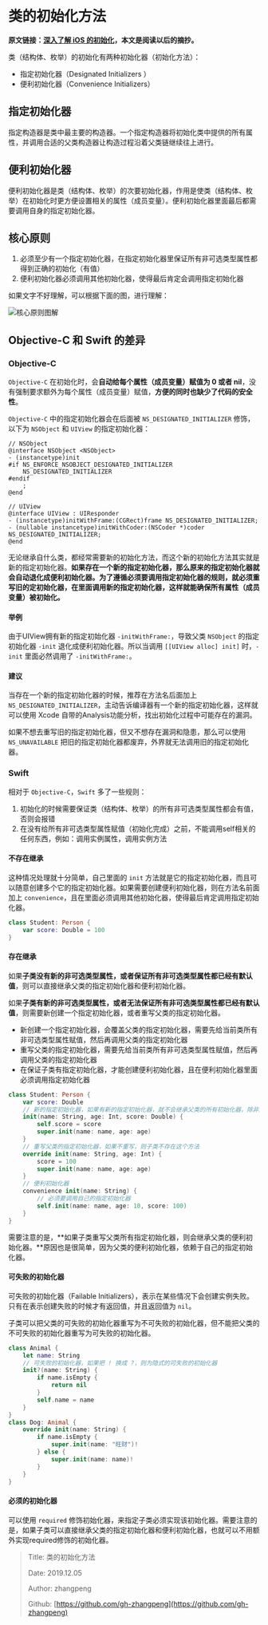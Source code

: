 # 类的初始化方法

**原文链接：**[**深入了解 iOS 的初始化**](https://mp.weixin.qq.com/s/Qs5JDavftrlpnGkb1BTlnw)**，本文是阅读以后的摘抄。**

类（结构体、枚举）的初始化有两种初始化器（初始化方法）：

* 指定初始化器（Designated Initializers ）
* 便利初始化器（Convenience Initializers）

## 指定初始化器

指定构造器是类中最主要的构造器。一个指定构造器将初始化类中提供的所有属性，并调用合适的父类构造器让构造过程沿着父类链继续往上进行。

## 便利初始化器

便利初始化器是类（结构体、枚举）的次要初始化器，作用是使类（结构体、枚举）在初始化时更方便设置相关的属性（成员变量）。便利初始化器里面最后都需要调用自身的指定初始化器。

## 核心原则

1. 必须至少有一个指定初始化器，在指定初始化器里保证所有非可选类型属性都得到正确的初始化（有值）
2. 便利初始化器必须调用其他初始化器，使得最后肯定会调用指定初始化器

如果文字不好理解，可以根据下面的图，进行理解：

![&#x6838;&#x5FC3;&#x539F;&#x5219;&#x56FE;&#x89E3;](https://docs.swift.org/swift-book/_images/initializerDelegation02_2x.png)

## Objective-C 和 Swift 的差异

### Objective-C

`Objective-C` 在初始化时，会**自动给每个属性（成员变量）赋值为 0 或者 nil**，没有强制要求额外为每个属性（成员变量）赋值，**方便的同时也缺少了代码的安全性**。

`Objective-C` 中的指定初始化器会在后面被 `NS_DESIGNATED_INITIALIZER` 修饰，以下为 `NSObject` 和 `UIView` 的指定初始化器：

```text
// NSObject
@interface NSObject <NSObject>
- (instancetype)init
#if NS_ENFORCE_NSOBJECT_DESIGNATED_INITIALIZER
    NS_DESIGNATED_INITIALIZER
#endif
    ;
@end

// UIView
@interface UIView : UIResponder
- (instancetype)initWithFrame:(CGRect)frame NS_DESIGNATED_INITIALIZER;
- (nullable instancetype)initWithCoder:(NSCoder *)coder NS_DESIGNATED_INITIALIZER;
@end
```

无论继承自什么类，都经常需要新的初始化方法，而这个新的初始化方法其实就是新的指定初始化器。**如果存在一个新的指定初始化器，那么原来的指定初始化器就会自动退化成便利初始化器。为了遵循必须要调用指定初始化器的规则，就必须重写旧的定初始化器，在里面调用新的指定初始化器，这样就能确保所有属性（成员变量）被初始化。**

#### 举例

由于UIView拥有新的指定初始化器 `-initWithFrame:`，导致父类 `NSObject` 的指定初始化器 `-init` 退化成便利初始化器。所以当调用 `[[UIView alloc] init]` 时，`-init` 里面必然调用了 `-initWithFrame:`。

#### 建议

当存在一个新的指定初始化器的时候，推荐在方法名后面加上 `NS_DESIGNATED_INITIALIZER`，主动告诉编译器有一个新的指定初始化器，这样就可以使用 Xcode 自带的Analysis功能分析，找出初始化过程中可能存在的漏洞。

如果不想去重写旧的指定初始化器，但又不想存在漏洞和隐患，那么可以使用 `NS_UNAVAILABLE` 把旧的指定初始化器都废弃，外界就无法调用旧的指定初始化器。

### Swift

相对于 `Objective-C`，`Swift` 多了一些规则：

1. 初始化的时候需要保证类（结构体、枚举）的所有非可选类型属性都会有值，否则会报错
2. 在没有给所有非可选类型属性赋值（初始化完成）之前，不能调用self相关的任何东西，例如：调用实例属性，调用实例方法

#### 不存在继承

这种情况处理就十分简单，自己里面的 `init` 方法就是它的指定初始化器，而且可以随意创建多个它的指定初始化器。如果需要创建便利初始化器，则在方法名前面加上 `convenience`，且在里面必须调用其他初始化器，使得最后肯定调用指定初始化器。

```swift
class Student: Person {
    var score: Double = 100
}
```

#### 存在继承

如果**子类没有新的非可选类型属性，或者保证所有非可选类型属性都已经有默认值**，则可以直接继承父类的指定初始化器和便利初始化器。

如果**子类有新的非可选类型属性，或者无法保证所有非可选类型属性都已经有默认值**，则需要新创建一个指定初始化器，或者重写父类的指定初始化器。

* 新创建一个指定初始化器，会覆盖父类的指定初始化器，需要先给当前类所有非可选类型属性赋值，然后再调用父类的指定初始化器
* 重写父类的指定初始化器，需要先给当前类所有非可选类型属性赋值，然后再调用父类的指定初始化器
* 在保证子类有指定初始化器，才能创建便利初始化器，且在便利初始化器里面必须调用指定初始化器

```swift
class Student: Person {
    var score: Double
    // 新的指定初始化器，如果有新的指定初始化器，就不会继承父类的所有初始化器，除非重写
    init(name: String, age: Int, score: Double) {
        self.score = score
        super.init(name: name, age: age)
    }
    // 重写父类的指定初始化器，如果不重写，则子类不存在这个方法
    override init(name: String, age: Int) {
        score = 100
        super.init(name: name, age: age)
    }
    // 便利初始化器
    convenience init(name: String) {
        // 必须要调用自己的指定初始化器
        self.init(name: name, age: 10, score: 100)
    }
}
```

需要注意的是，**如果子类重写父类所有指定初始化器，则会继承父类的便利初始化器。**原因也是很简单，因为父类的便利初始化器，依赖于自己的指定初始化器。

#### 可失败的初始化器

可失败的初始化器（Failable Initializers），表示在某些情况下会创建实例失败。只有在表示创建失败的时候才有返回值，并且返回值为 `nil`。

子类可以把父类的可失败的初始化器重写为不可失败的初始化器，但不能把父类的不可失败的初始化器重写为可失败的初始化器。

```swift
class Animal {
    let name: String
    // 可失败的初始化器，如果把 ! 换成 ?，则为隐式的可失败的初始化器
    init?(name: String) {
        if name.isEmpty {
            return nil
        }
        self.name = name
    }
}
class Dog: Animal {
    override init(name: String) {
        if name.isEmpty {
            super.init(name: "旺财")!
        } else {
            super.init(name: name)!
        }
    }
}
```

#### 必须的初始化器

可以使用 `required` 修饰初始化器，来指定子类必须实现该初始化器。需要注意的是，如果子类可以直接继承父类的指定初始化器和便利初始化器，也就可以不用额外实现required修饰的初始化器。

> Title: 类的初始化方法
>
> Date: 2019.12.05
>
> Author: zhangpeng
>
> Github: [https://github.com/gh-zhangpeng](https://github.com/gh-zhangpeng)

